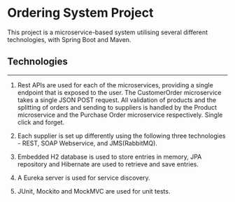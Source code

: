 # Ordering System Project

This project is a microservice-based system utilising several different technologies, with Spring Boot and Maven.

## Technologies
---------------
1. Rest APIs are used for each of the microservices, providing a single endpoint that is exposed to the user. The CustomerOrder microservice takes a single JSON POST request. All validation of products and the splitting of orders and sending to suppliers is handled by the Product microservice and the Purchase Order microservice respectively. Single click and forget.

2. Each supplier is set up differently using the following three technologies - REST, SOAP Webservice, and JMS(RabbitMQ).

3. Embedded H2 database is used to store entries in memory, JPA repository and Hibernate are used to retrieve and save entries.

4. A Eureka server is used for service discovery.

5. JUnit, Mockito and MockMVC are used for unit tests.
